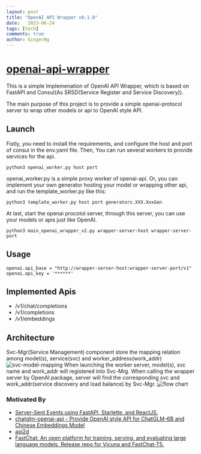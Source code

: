 ```yaml
---
layout: post
title: "OpenAI API Wrapper v0.1.0"
date:   2023-06-24
tags: [tech]
comments: true
author: GingerNg
---
```


# [openai-api-wrapper](https://github.com/GingerNg/openai-api-wrapper)
This is a simple Implemenation of OpenAI API Wrapper, which is based on FastAPI and Consul(As SRSD(Service Register and Service Discovery)).

The main purpose of this project is to provide a simple openai-protocol server to wrap other models or api to OpenAI style API.
## Launch
Fistly, you need to install the requirements, and configure the host and port of consul in the env.yaml file.
Then, You can run several workers to provide services for the api.
```
python3 openai_worker.py host port
```
openai_worker.py is a simple proxy worker of openai-api. Or, you can implement your own generator hosting your model or wrapping other api, and run the template_worker.py like this:
```
python3 template_worker.py host port generators.XXX.XxxGen
```
At last, start the openai procotol server, through this server, you can use your models or apis just like OpenAI.
```
python3 main_openai_wrapper_v2.py wrapper-server-host wrapper-server-port
```

## Usage
```
openai.api_base = "http://wrapper-server-host:wrapper-server-port/v1"
openai.api_key = '******'
```

## Implemented Apis
- /v1/chat/completions
- /v1/completions
- /v1/embeddings

## Architecture
Svc-Mgr(Service Management) component store the mapping relation among model(s), service(svc) and worker_address(work_addr)
![svc-model-mapping](https://github.com/GingerNg/openai-api-wrapper/raw/master/docs/imgs/svc-model-mapping.png)
When launching the worker server, model(s), svc name and work_addr will registered into Svc-Mrg.
When calling the wrapper server by OpenAI package, server will find the corresponding svc and work_addr(service discovery and load balance) by Svc-Mgr.
![flow chart](https://github.com/GingerNg/openai-api-wrapper/raw/master/docs/imgs/%E6%B5%81%E7%A8%8B%E5%9B%BE-v0.1.0.png)



### Motivated By
- [Server-Sent Events using FastAPI, Starlette, and ReactJS.](https://github.com/harshitsinghai77/server-sent-events-using-fastapi-and-reactjs)
- [chatglm-openai-api - Provide OpenAI style API for ChatGLM-6B and Chinese Embeddings Model](https://github.com/ninehills/chatglm-openai-api)
- [api2d](https://api2d.com/)
- [FastChat: An open platform for training, serving, and evaluating large language models. Release repo for Vicuna and FastChat-T5.](https://github.com/lm-sys/FastChat)
